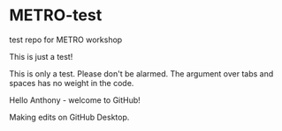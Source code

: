 # METRO-test
test repo for METRO workshop

This is just a test!

This is only a test. Please don't be alarmed. The argument over tabs and spaces has no weight in the code.

Hello Anthony - welcome to GitHub!

Making edits on GitHub Desktop.
